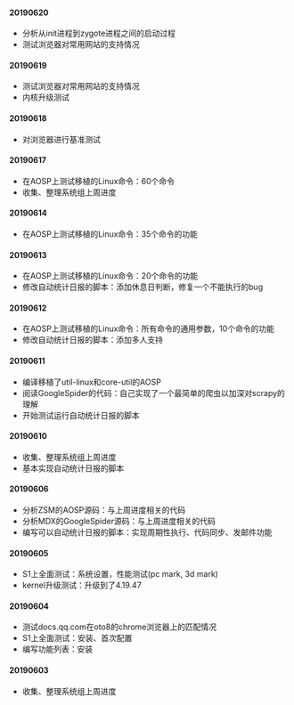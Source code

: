 #### 20190620

- 分析从init进程到zygote进程之间的启动过程
- 测试浏览器对常用网站的支持情况

#### 20190619

- 测试浏览器对常用网站的支持情况
- 内核升级测试

#### 20190618

- 对浏览器进行基准测试

#### 20190617

- 在AOSP上测试移植的Linux命令：60个命令
- 收集、整理系统组上周进度

#### 20190614

- 在AOSP上测试移植的Linux命令：35个命令的功能

#### 20190613

- 在AOSP上测试移植的Linux命令：20个命令的功能
- 修改自动统计日报的脚本：添加休息日判断，修复一个不能执行的bug

#### 20190612

- 在AOSP上测试移植的Linux命令：所有命令的通用参数，10个命令的功能
- 修改自动统计日报的脚本：添加多人支持

#### 20190611

- 编译移植了util-linux和core-util的AOSP
- 阅读GoogleSpider的代码：自己实现了一个最简单的爬虫以加深对scrapy的理解
- 开始测试运行自动统计日报的脚本

#### 20190610

- 收集、整理系统组上周进度
- 基本实现自动统计日报的脚本

#### 20190606

- 分析ZSM的AOSP源码：与上周进度相关的代码
- 分析MDX的GoogleSpider源码：与上周进度相关的代码
- 编写可以自动统计日报的脚本：实现周期性执行、代码同步、发邮件功能

#### 20190605

- S1上全面测试：系统设置，性能测试(pc mark, 3d mark)
- kernel升级测试：升级到了4.19.47

#### 20190604

- 测试docs.qq.com在oto8的chrome浏览器上的匹配情况
- S1上全面测试：安装、首次配置
- 编写功能列表：安装

#### 20190603

- 收集、整理系统组上周进度
